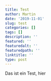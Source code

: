```yaml
---
title: Test
author: Martin
date: '2019-11-01'
slug: test
categories: []
tags: []
description: ''
featured: ''
featuredalt: ''
featuredpath: ''
linktitle: ''
type: post
---
```


Das ist ein Test, hier